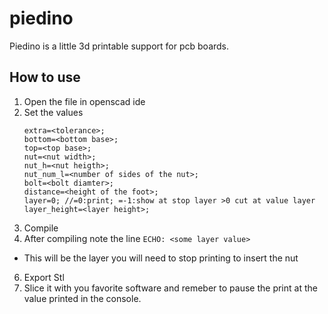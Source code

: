 # piedino
Piedino is a little 3d printable support for pcb boards.

## How to use
1. Open the file in openscad ide
2. Set the values
      ```
      extra=<tolerance>;
      bottom=<bottom base>;
      top=<top base>;
      nut=<nut width>;
      nut_h=<nut heigth>;
      nut_num_l=<number of sides of the nut>;
      bolt=<bolt diamter>;
      distance=<height of the foot>;
      layer=0; //=0:print; =-1:show at stop layer >0 cut at value layer 
      layer_height=<layer height>;
      ```
3. Compile
4. After compiling note the line `ECHO: <some layer value>`
  - This will be the layer you will need to stop printing to insert the nut
6. Export Stl
7. Slice it with you favorite software and remeber to pause the print at the value printed in the console.
